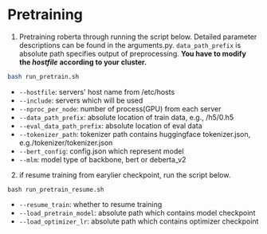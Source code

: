 # Pretraining
1. Pretraining roberta through running the script below. Detailed parameter descriptions can be found in the arguments.py. `data_path_prefix` is absolute path specifies output of preprocessing. **You have to modify the *hostfile* according to your cluster.**

```bash
bash run_pretrain.sh
```
* `--hostfile`: servers' host name from /etc/hosts
* `--include`: servers which will be used
* `--nproc_per_node`: number of process(GPU) from each server
* `--data_path_prefix`: absolute location of train data, e.g., /h5/0.h5
* `--eval_data_path_prefix`: absolute location of eval data
* `--tokenizer_path`: tokenizer path contains huggingface tokenizer.json, e.g./tokenizer/tokenizer.json
* `--bert_config`: config.json which represent model
* `--mlm`: model type of backbone, bert or deberta_v2

2. if resume training from earylier checkpoint, run the script below.

```shell
bash run_pretrain_resume.sh
```
* `--resume_train`: whether to resume training
* `--load_pretrain_model`: absolute path which contains model checkpoint
* `--load_optimizer_lr`: absolute path which contains optimizer checkpoint
